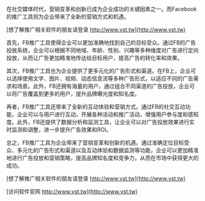 在社交媒体时代，营销变革和创新已成为企业成功的关键因素之一。而Facebook的推广工具则为企业带来了全新的营销方式和机遇。

[想了解推广相关软件的朋友请登录 http://www.vst.tw](http://www.vst.tw)

首先，FB推广工具使得企业可以更加准确地找到自己的目标受众。通过FB的广告投放系统，企业可以根据不同地域、年龄、性别、兴趣等多种维度对广告进行定向投放，从而让广告更加精准地传达给目标用户，提高广告的转化率和效果。

其次，FB推广工具也为企业提供了更多元化的广告形式和渠道。在FB上，企业可以选择使用文字、图片、视频、动态信息流等多种广告形式，以适应不同的广告需求和场景。此外，FB还拥有海量的用户，通过组合不同渠道的广告投放，企业可以将广告覆盖到更多的用户，提升品牌曝光度和知名度。

再者，FB推广工具还带来了全新的互动体验和营销方式。通过FB的社交互动功能，企业可以与用户进行互动，开展各种活动和推广活动，增强用户参与度和感知度。此外，FB还提供了数据分析和监测工具，让企业可以对广告投放效果进行实时监测和调整，进一步提升广告效果和ROI。

总之，FB推广工具为企业带来了营销变革和创新的机遇。通过准确定位目标受众、多元化的广告形式和渠道以及互动体验和数据监测等功能，企业可以更加精准地进行广告投放和营销策略，提高品牌知名度和竞争力，从而在市场中获得更大的成功。

[想了解推广相关软件的朋友请登录 http://www.vst.tw](http://www.vst.tw)


[访问软件官网 http://www.vst.tw](http://www.vst.tw)
